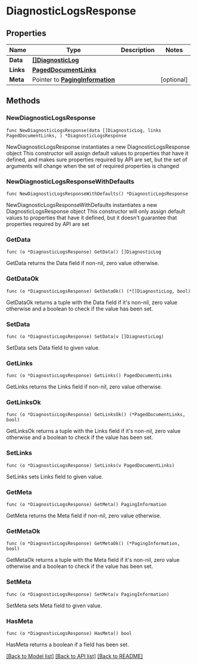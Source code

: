 # DiagnosticLogsResponse

## Properties

Name | Type | Description | Notes
------------ | ------------- | ------------- | -------------
**Data** | [**[]DiagnosticLog**](DiagnosticLog.md) |  | 
**Links** | [**PagedDocumentLinks**](PagedDocumentLinks.md) |  | 
**Meta** | Pointer to [**PagingInformation**](PagingInformation.md) |  | [optional] 

## Methods

### NewDiagnosticLogsResponse

`func NewDiagnosticLogsResponse(data []DiagnosticLog, links PagedDocumentLinks, ) *DiagnosticLogsResponse`

NewDiagnosticLogsResponse instantiates a new DiagnosticLogsResponse object
This constructor will assign default values to properties that have it defined,
and makes sure properties required by API are set, but the set of arguments
will change when the set of required properties is changed

### NewDiagnosticLogsResponseWithDefaults

`func NewDiagnosticLogsResponseWithDefaults() *DiagnosticLogsResponse`

NewDiagnosticLogsResponseWithDefaults instantiates a new DiagnosticLogsResponse object
This constructor will only assign default values to properties that have it defined,
but it doesn't guarantee that properties required by API are set

### GetData

`func (o *DiagnosticLogsResponse) GetData() []DiagnosticLog`

GetData returns the Data field if non-nil, zero value otherwise.

### GetDataOk

`func (o *DiagnosticLogsResponse) GetDataOk() (*[]DiagnosticLog, bool)`

GetDataOk returns a tuple with the Data field if it's non-nil, zero value otherwise
and a boolean to check if the value has been set.

### SetData

`func (o *DiagnosticLogsResponse) SetData(v []DiagnosticLog)`

SetData sets Data field to given value.


### GetLinks

`func (o *DiagnosticLogsResponse) GetLinks() PagedDocumentLinks`

GetLinks returns the Links field if non-nil, zero value otherwise.

### GetLinksOk

`func (o *DiagnosticLogsResponse) GetLinksOk() (*PagedDocumentLinks, bool)`

GetLinksOk returns a tuple with the Links field if it's non-nil, zero value otherwise
and a boolean to check if the value has been set.

### SetLinks

`func (o *DiagnosticLogsResponse) SetLinks(v PagedDocumentLinks)`

SetLinks sets Links field to given value.


### GetMeta

`func (o *DiagnosticLogsResponse) GetMeta() PagingInformation`

GetMeta returns the Meta field if non-nil, zero value otherwise.

### GetMetaOk

`func (o *DiagnosticLogsResponse) GetMetaOk() (*PagingInformation, bool)`

GetMetaOk returns a tuple with the Meta field if it's non-nil, zero value otherwise
and a boolean to check if the value has been set.

### SetMeta

`func (o *DiagnosticLogsResponse) SetMeta(v PagingInformation)`

SetMeta sets Meta field to given value.

### HasMeta

`func (o *DiagnosticLogsResponse) HasMeta() bool`

HasMeta returns a boolean if a field has been set.


[[Back to Model list]](../README.md#documentation-for-models) [[Back to API list]](../README.md#documentation-for-api-endpoints) [[Back to README]](../README.md)


